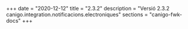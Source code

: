 +++
date        = "2020-12-12"
title       = "2.3.2"
description = "Versió 2.3.2 canigo.integration.notificacions.electroniques"
sections    = "canigo-fwk-docs"
+++